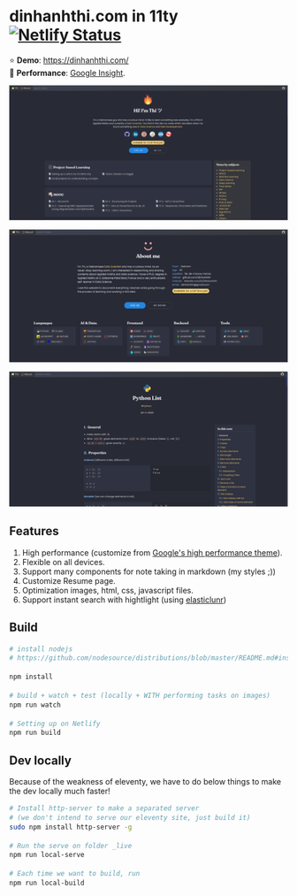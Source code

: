 # dinhanhthi.com in 11ty [![Netlify Status](https://api.netlify.com/api/v1/badges/ace14869-1b28-471b-ad0f-5f1f7defa382/deploy-status)](https://app.netlify.com/sites/inspiring-goldstine-cfc130/deploys)

⭐ __Demo__: https://dinhanhthi.com/ <br />
🚀 __Performance__: [Google Insight](https://developers.google.com/speed/pagespeed/insights/?url=https%3A%2F%2Fdinhanhthi.com). <br />

![Home page](./img/frontpage.png)

![About page](./img/about-page.png)

![Note page](./img/note-page.png)

## Features

1. High performance (customize from [Google's high performance theme](https://github.com/google/eleventy-high-performance-blog)).
2. Flexible on all devices.
3. Support many components for note taking in markdown (my styles ;))
4. Customize Resume page.
5. Optimization images, html, css, javascript files.
6. Support instant search with hightlight (using [elasticlunr](http://elasticlunr.com/))

## Build

``` bash
# install nodejs
# https://github.com/nodesource/distributions/blob/master/README.md#installation-instructions

npm install

# build + watch + test (locally + WITH performing tasks on images)
npm run watch

# Setting up on Netlify
npm run build
```

## Dev locally

Because of the weakness of eleventy, we have to do below things to make the dev locally much faster!

``` bash
# Install http-server to make a separated server
# (we don't intend to serve our eleventy site, just build it)
sudo npm install http-server -g

# Run the serve on folder _live
npm run local-serve

# Each time we want to build, run
npm run local-build
```
